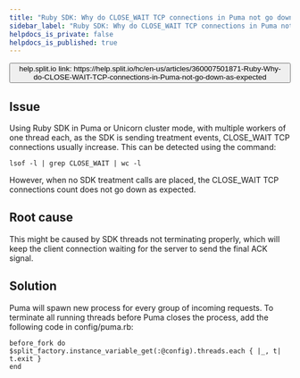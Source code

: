 ```yaml
---
title: "Ruby SDK: Why do CLOSE_WAIT TCP connections in Puma not go down as expected?"
sidebar_label: "Ruby SDK: Why do CLOSE_WAIT TCP connections in Puma not go down as expected?"
helpdocs_is_private: false
helpdocs_is_published: true
---
```


<p>
  <button style={{borderRadius:'8px', border:'1px', fontFamily:'Courier New', fontWeight:'800', textAlign:'left'}}> help.split.io link: https://help.split.io/hc/en-us/articles/360007501871-Ruby-Why-do-CLOSE-WAIT-TCP-connections-in-Puma-not-go-down-as-expected </button>
</p>


## Issue

Using Ruby SDK in Puma or Unicorn cluster mode, with multiple workers of one thread each, as the SDK is sending treatment events, CLOSE_WAIT TCP connections usually increase. This can be detected using the command:
```
lsof -l | grep CLOSE_WAIT | wc -l
```

However, when no SDK treatment calls are placed, the CLOSE_WAIT TCP connections count does not go down as expected.

## Root cause

This might be caused by SDK threads not terminating properly, which will keep the client connection waiting for the server to send the final ACK signal.

## Solution

Puma will spawn new process for every group of incoming requests. To terminate all running threads before Puma closes the process, add the following code in config/puma.rb:
```
before_fork do
$split_factory.instance_variable_get(:@config).threads.each { |_, t| t.exit }
end
```